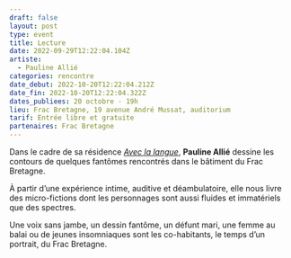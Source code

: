 ```yaml
---
draft: false
layout: post
type: event
title: Lecture
date: 2022-09-29T12:22:04.104Z
artiste:
  - Pauline Allié
categories: rencontre
date_debut: 2022-10-20T12:22:04.212Z
date_fin: 2022-10-20T12:22:04.322Z
dates_publiees: 20 octobre · 19h
lieu: Frac Bretagne, 19 avenue André Mussat, auditorium
tarif: Entrée libre et gratuite
partenaires: Frac Bretagne
---
```

Dans le cadre de sa résidence *[Avec la langue](https://maiporennes.fr/residence/2022/06/28/avec_la_langue2.html)*, **Pauline Allié** dessine les contours de quelques fantômes rencontrés dans le bâtiment du Frac Bretagne. 

À partir d’une expérience intime, auditive et déambulatoire, elle nous livre des micro-fictions dont les personnages sont aussi fluides et immatériels que des spectres. 

Une voix sans jambe, un dessin fantôme, un défunt mari, une femme au balai ou de jeunes insomniaques sont les co-habitants, le temps d’un portrait, du Frac Bretagne.